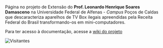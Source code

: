 Página no projeto de Extensão do **Prof. Leonardo Henrique Soares Damasceno** na Universidade Federal de Alfenas - *Campus* Poços de Caldas que descaracteriza aparelhos de TV Box ilegais apreendidas pela Receita Federal do Brasil transformando-os em mini-computadores.

Para ter acesso à documentação, acesse a [wiki do projeto](https://github.com/lnrddev/tvbox/wiki "Acesse a documentação do projeto.")

![Visitantes](https://api.visitorbadge.io/api/visitors?path=https%3A%2F%2Fgithub.com%2Flnrddev%2Ftvbox&label=visitors&countColor=%23263759)
